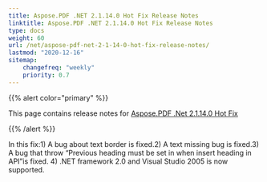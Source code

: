 ```yaml
---
title: Aspose.PDF .NET 2.1.14.0 Hot Fix Release Notes
linktitle: Aspose.PDF .NET 2.1.14.0 Hot Fix Release Notes
type: docs
weight: 60
url: /net/aspose-pdf-net-2-1-14-0-hot-fix-release-notes/
lastmod: "2020-12-16"
sitemap:
    changefreq: "weekly"
    priority: 0.7
---
```


{{% alert color="primary" %}} 

This page contains release notes for [Aspose.PDF .Net 2.1.14.0 Hot Fix](http://www.aspose.com/downloads/pdf/net/new-releases/aspose.pdf-.net-2.1.14.0-hot-fix/)

{{% /alert %}} 

In this fix:1) A bug about text border is fixed.2) A text missing bug is fixed.3) A bug that throw “Previous heading must be set in when insert heading in API”is fixed. 4) .NET framework 2.0 and Visual Studio 2005 is now supported.
